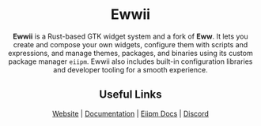 <h1 align="center">Ewwii</h1>

<p align="center">
<b>Ewwii</b> is a Rust-based GTK widget system and a fork of <b>Eww</b>. 
It lets you create and compose your own widgets, configure them with scripts and expressions, 
and manage themes, packages, and binaries using its custom package manager <code>eiipm</code>. 
Ewwii also includes built-in configuration libraries and developer tooling for a smooth experience.
</p>

<h2 align="center">Useful Links</h2>
<p align="center">
  <a href="https://ewwii-sh.github.io/">Website</a> |
  <a href="https://ewwii-sh.github.io/ewwii">Documentation</a> |
  <a href="https://ewwii-sh.github.io/eiipm">Eiipm Docs</a> |
  <a href="link-to-discord">Discord</a>
</p>
